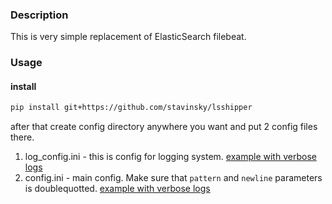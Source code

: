 ### Description

This is very simple replacement of ElasticSearch filebeat.

### Usage

#### install

```bash
pip install git+https://github.com/stavinsky/lsshipper
```
after that create config directory anywhere you want and put 2 config files there.

1. log_config.ini - this is config for logging system.
[example with verbose logs](../master/example_config_folder/log_config.ini)
2. config.ini - main config. Make sure that `pattern` and `newline` parameters is doublequotted.
[example with verbose logs](../master/example_config_folder/config.ini)
